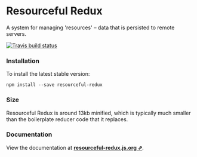 # Resourceful Redux

A system for managing 'resources' – data that is persisted to remote servers.

[![Travis build status](http://img.shields.io/travis/jmeas/resourceful-redux.svg?style=flat)](https://travis-ci.org/jmeas/resourceful-redux)

### Installation

To install the latest stable version:

```
npm install --save resourceful-redux
```

### Size

Resourceful Redux is around 13kb minified, which is typically much smaller than
the boilerplate reducer code that it replaces.

### Documentation

View the documentation at
**[resourceful-redux.js.org ⇗](https://resourceful-redux.js.org/)**.
